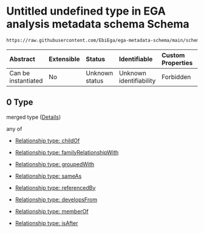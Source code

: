 # Untitled undefined type in EGA analysis metadata schema Schema

```txt
https://raw.githubusercontent.com/EbiEga/ega-metadata-schema/main/schemas/EGA.analysis.json#/properties/analysisRelationships/items/allOf/1/anyOf/2/allOf/0
```



| Abstract            | Extensible | Status         | Identifiable            | Custom Properties | Additional Properties | Access Restrictions | Defined In                                                                       |
| :------------------ | :--------- | :------------- | :---------------------- | :---------------- | :-------------------- | :------------------ | :------------------------------------------------------------------------------- |
| Can be instantiated | No         | Unknown status | Unknown identifiability | Forbidden         | Allowed               | none                | [EGA.analysis.json\*](../../../schemas/EGA.analysis.json "open original schema") |

## 0 Type

merged type ([Details](ega-2-properties-analysis-relationships-items-allof-relationship-constraints-for-an-analysis-anyof-relationships-of-external-accessions-and-urls-optional-ones-allof-0.md))

any of

* [Relationship type: childOf](ega-4-defs-relationship-type-childof.md "check type definition")

* [Relationship type: familyRelationshipWith](ega-4-defs-relationship-type-familyrelationshipwith.md "check type definition")

* [Relationship type: groupedWith](ega-4-defs-relationship-type-groupedwith.md "check type definition")

* [Relationship type: sameAs](ega-4-defs-relationship-type-sameas.md "check type definition")

* [Relationship type: referencedBy](ega-4-defs-relationship-type-referencedby.md "check type definition")

* [Relationship type: developsFrom](ega-4-defs-relationship-type-developsfrom.md "check type definition")

* [Relationship type: memberOf](ega-4-defs-relationship-type-memberof.md "check type definition")

* [Relationship type: isAfter](ega-4-defs-relationship-type-isafter.md "check type definition")
